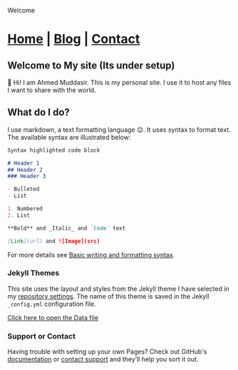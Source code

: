 Welcome

# [Home](https://viaahmed.github.io) | [Blog](https://viaahmed.github.io/blog.html) | [Contact](https://viaahmed.github.io)

## Welcome to My site (Its under setup)

👋 Hi!
I am Ahmed Muddasir.
This is my personal site. I use it to host any files I want to share with the world. 

## What do I do?
I use markdown, a text formatting language 😉. It uses syntax to format text. The available syntax are illustrated below:

```markdown
Syntax highlighted code block

# Header 1
## Header 2
### Header 3

- Bulleted
- List

1. Numbered
2. List

**Bold** and _Italic_ and `Code` text

[Link](url) and ![Image](src)
```

For more details see [Basic writing and formatting syntax](https://docs.github.com/en/github/writing-on-github/getting-started-with-writing-and-formatting-on-github/basic-writing-and-formatting-syntax).

### Jekyll Themes

This site uses the layout and styles from the Jekyll theme I have selected in my [repository settings](https://github.com/viaahmed/viaahmed.github.io/settings/pages). The name of this theme is saved in the Jekyll `_config.yml` configuration file.

[Click here to open the Data file](https://docs.google.com/spreadsheets/d/1vhnYmZqUm13jyKrW3mx6O2RlUMeT37wQ8kxJc18T8qk/edit?usp=sharing)

### Support or Contact

Having trouble with setting up your own Pages? Check out GitHub's [documentation](https://docs.github.com/categories/github-pages-basics/) or [contact support](https://support.github.com/contact) and they’ll help you sort it out.

